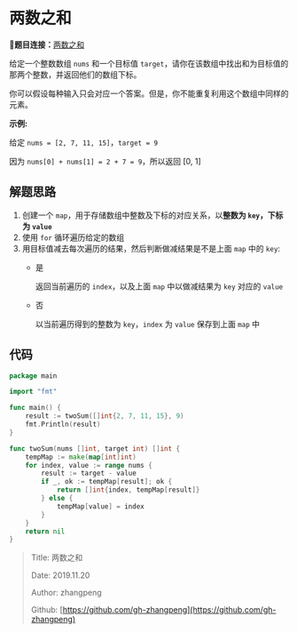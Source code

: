 # 两数之和

**题目连接：**[两数之和](https://leetcode-cn.com/problems/two-sum/)

给定一个整数数组 `nums` 和一个目标值 `target`，请你在该数组中找出和为目标值的那两个整数，并返回他们的数组下标。

你可以假设每种输入只会对应一个答案。但是，你不能重复利用这个数组中同样的元素。

**示例:**

给定 `nums = [2, 7, 11, 15]`，`target = 9`

因为 `nums[0] + nums[1] = 2 + 7 = 9`，所以返回 \[0, 1\]

## 解题思路

1. 创建一个 `map`，用于存储数组中整数及下标的对应关系，以**整数为 `key`，下标为 `value`**
2. 使用 `for` 循环遍历给定的数组
3. 用目标值减去每次遍历的结果，然后判断做减结果是不是上面 `map` 中的 `key`:
   * 是

     返回当前遍历的 `index`，以及上面 `map` 中以做减结果为 `key` 对应的 `value`

   * 否

     以当前遍历得到的整数为 `key`，`index` 为 `value` 保存到上面 `map` 中

## 代码

```go
package main

import "fmt"

func main() {
    result := twoSum([]int{2, 7, 11, 15}, 9)
    fmt.Println(result)
}

func twoSum(nums []int, target int) []int {
    tempMap := make(map[int]int)
    for index, value := range nums {
        result := target - value
        if _, ok := tempMap[result]; ok {
            return []int{index, tempMap[result]}
        } else {
            tempMap[value] = index
        }
    }
    return nil
}
```

> Title: 两数之和
>
> Date: 2019.11.20
>
> Author: zhangpeng
>
> Github: [https://github.com/gh-zhangpeng](https://github.com/gh-zhangpeng)

